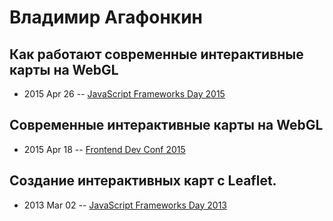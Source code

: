 # Владимир Агафонкин

## Как работают современные интерактивные карты на WebGL
- 2015 Apr 26 -- [JavaScript Frameworks Day 2015](http://frameworksdays.com/event/js-frameworks-day-2015/review/webgl)    
## Современные интерактивные карты на WebGL
- 2015 Apr 18 -- [Frontend Dev Conf 2015](https://www.youtube.com/watch?v=yMmyzzApGy4)    
## Создание интерактивных карт с Leaflet.
- 2013 Mar 02 -- [JavaScript Frameworks Day 2013](https://frameworksdays.com/event/js-frameworks-day-2013/review/Building-Maps-with-Leaflet)    
